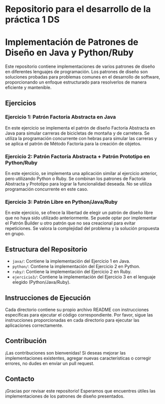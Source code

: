# Repositorio para el desarrollo de la práctica 1 DS
# Implementación de Patrones de Diseño en Java y Python/Ruby

Este repositorio contiene implementaciones de varios patrones de diseño en diferentes lenguajes de programación. Los patrones de diseño son soluciones probadas para problemas comunes en el desarrollo de software, proporcionando un enfoque estructurado para resolverlos de manera eficiente y mantenible.

## Ejercicios

### Ejercicio 1: Patrón Factoría Abstracta en Java

En este ejercicio se implementa el patrón de diseño Factoría Abstracta en Java para simular carreras de bicicletas de montaña y de carretera. Se utiliza la programación concurrente con hebras para simular las carreras y se aplica el patrón de Método Factoría para la creación de objetos.

### Ejercicio 2: Patrón Factoría Abstracta + Patrón Prototipo en Python/Ruby

En este ejercicio, se implementa una aplicación similar al ejercicio anterior, pero utilizando Python o Ruby. Se combinan los patrones de Factoría Abstracta y Prototipo para lograr la funcionalidad deseada. No se utiliza programación concurrente en este caso.

### Ejercicio 3: Patrón Libre en Python/Java/Ruby

En este ejercicio, se ofrece la libertad de elegir un patrón de diseño libre que no haya sido utilizado anteriormente. Se puede optar por implementar el Patrón Builder u otro patrón que no sea creacional para evitar repeticiones. Se valora la complejidad del problema y la solución propuesta en grupo.

## Estructura del Repositorio

- `java/`: Contiene la implementación del Ejercicio 1 en Java.
- `python/`: Contiene la implementación del Ejercicio 2 en Python.
- `ruby/`: Contiene la implementación del Ejercicio 2 en Ruby.
- `ejercicio3/`: Contiene la implementación del Ejercicio 3 en el lenguaje elegido (Python/Java/Ruby).

## Instrucciones de Ejecución

Cada directorio contiene su propio archivo README con instrucciones específicas para ejecutar el código correspondiente. Por favor, sigue las instrucciones proporcionadas en cada directorio para ejecutar las aplicaciones correctamente.

## Contribución

¡Las contribuciones son bienvenidas! Si deseas mejorar las implementaciones existentes, agregar nuevas características o corregir errores, no dudes en enviar un pull request.

## Contacto

¡Gracias por revisar este repositorio! Esperamos que encuentres útiles las implementaciones de los patrones de diseño presentados.

